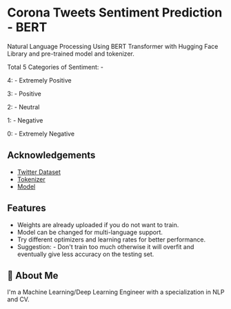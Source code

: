 
# Corona Tweets Sentiment Prediction - BERT

Natural Language Processing Using BERT Transformer with Hugging Face Library and pre-trained model and tokenizer.

Total 5 Categories of Sentiment: -

4: - Extremely Positive

3: - Positive

2: - Neutral

1: - Negative

0: - Extremely Negative


## Acknowledgements

 - [Twitter Dataset](https://www.kaggle.com/datatattle/covid-19-nlp-text-classification)
 - [Tokenizer](https://huggingface.co/distilbert-base-uncased-finetuned-sst-2-english)
- [Model](https://huggingface.co/distilbert-base-uncased-finetuned-sst-2-english)
## Features

- Weights are already uploaded if you do not want to train.
- Model can be changed for multi-language support.
- Try different optimizers and learning rates for better performance.
- Suggestion: - Don't train too much otherwise it will overfit and eventually give less accuracy on the testing set.

  
## 🚀 About Me
I'm a Machine Learning/Deep Learning Engineer with a specialization in NLP and CV.

  
